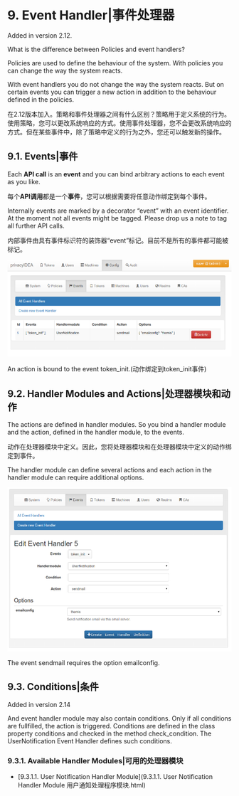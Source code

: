 # 9. Event Handler|事件处理器

Added in version 2.12.

What is the difference between Policies and event handlers?

Policies are used to define the behaviour of the system. With policies you can change the way the system reacts.

With event handlers you do not change the way the system reacts. But on certain events you can trigger a new action in addition to the behaviour defined in the policies.

在2.12版本加入。策略和事件处理器之间有什么区别？策略用于定义系统的行为。使用策略，您可以更改系统响应的方式。使用事件处理器，您不会更改系统响应的方式。但在某些事件中，除了策略中定义的行为之外，您还可以触发新的操作。

## 9.1. Events|事件

Each **API call** is an **event** and you can bind arbitrary actions to each event as you like.

每个**API调用**都是一个**事件**，您可以根据需要将任意动作绑定到每个事件。

Internally events are marked by a decorator “event” with an event identifier. At the moment not all events might be tagged. Please drop us a note to tag all further API calls.

内部事件由具有事件标识符的装饰器“event”标记。目前不是所有的事件都可能被标记。

![event-list](../Contents/event-list.png)

An action is bound to the event token_init.(动作绑定到token_init事件)

## 9.2. Handler Modules and Actions|处理器模块和动作

The actions are defined in handler modules. So you bind a handler module and the action, defined in the handler module, to the events.

动作在处理器模块中定义。因此，您将处理器模块和在处理器模块中定义的动作绑定到事件。

The handler module can define several actions and each action in the handler module can require additional options.

![event-details](../Contents/event-details.png)

The event sendmail requires the option emailconfig.

## 9.3. Conditions|条件

Added in version 2.14

And event handler module may also contain conditions. Only if all conditions are fullfilled, the action is triggered. Conditions are defined in the class property conditions and checked in the method check_condition. The UserNotification Event Handler defines such conditions.

### 9.3.1. Available Handler Modules|可用的处理器模块

* [9.3.1.1. User Notification Handler Module](9.3.1.1. User Notification Handler Module 用户通知处理程序模块.html)

